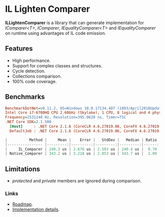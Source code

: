 # IL Lighten Comparer

**ILLightenComparer** is a library that can generate implementation for *IComparer\<T\>*, *IComparer*, *IEqualityComparer\<T\>* and *IEqualityComparer* on runtime using advantages of IL code emission.

## Features

* High performance.
* Support for complex classes and structures.
* Cycle detection.
* Collections comparison.
* 100% code coverage.

## Benchmarks

``` ini
BenchmarkDotNet=v0.11.2, OS=Windows 10.0.17134.407 (1803/April2018Update/Redstone4)
Intel Core i7-6700HQ CPU 2.60GHz (Skylake), 1 CPU, 8 logical and 4 physical cores
Frequency=2531248 Hz, Resolution=395.0620 ns, Timer=TSC
.NET Core SDK=2.1.500
  [Host]     : .NET Core 2.1.6 (CoreCLR 4.6.27019.06, CoreFX 4.6.27019.05), 64bit RyuJIT
  DefaultJob : .NET Core 2.1.6 (CoreCLR 4.6.27019.06, CoreFX 4.6.27019.05), 64bit RyuJIT
```

``` c
|          Method |     Mean |    Error |   StdDev |   Median | Ratio | Rank |
|---------------- |---------:|---------:|---------:|---------:|------:|-----:|
|     IL_Comparer | 240.3 us | 2.676 us | 2.503 us | 240.4 us |  0.70 |    1 |
| Native_Comparer | 343.2 us | 3.218 us | 2.853 us | 343.7 us |  1.00 |    2 |
```

## Limitations

* *protected* and *private* members are ignored during comparison.

### Links

* [Roadmap](./roadmap.md).
* [Implementation details](./reasoning.md).
